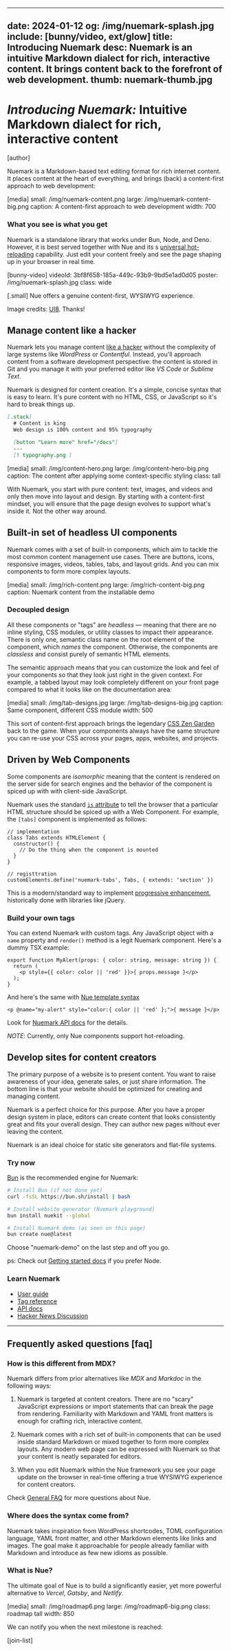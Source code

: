 
---
date: 2024-01-12
og: /img/nuemark-splash.jpg
include: [bunny/video, ext/glow]
title: Introducing Nuemark
desc: Nuemark is an intuitive Markdown dialect for rich, interactive content. It brings content back to the forefront of web development.
thumb: nuemark-thumb.jpg
---


# *Introducing Nuemark:* Intuitive Markdown dialect for rich, interactive content

[author]

Nuemark is a Markdown-based text editing format for rich internet content. It places content at the heart of everything, and brings (back) a content-first approach to web development:

[media]
  small: /img/nuemark-content.png
  large: /img/nuemark-content-big.png
  caption: A content-first approach to web development
  width: 700

### What you see is what you get
Nuemark is a standalone library that works under Bun, Node, and Deno. However, it is best served together with Nue and its s [universal hot-reloading](/docs/concepts/universal-hot-reloading.html) capability. Just edit your content freely and see the page shaping up in your browser in real time.


[bunny-video]
  videoId: 3bf8f658-185a-449c-93b9-9bd5e1ad0d05
  poster: /img/nuemark-splash.jpg
  class: wide

[.small]
  Nue offers a genuine content-first, WYSIWYG experience.

  Image credits: [UI8](//dribbble.com/ui8). Thanks!



## Manage content like a hacker
Nuemark lets you manage content [like a hacker](//tom.preston-werner.com/2008/11/17/blogging-like-a-hacker) without the complexity of large systems like *WordPress* or *Contentful*. Instead, you'll approach content from a software development perspective: the content is stored in Git and you manage it with your preferred editor like *VS Code* or *Sublime Text*.

Nuemark is designed for content creation. It's a simple, concise syntax that is easy to learn. It's pure content with no HTML, CSS, or JavaScript so it's hard to break things up.

``` md
[.stack]
  # Content is king
  Web design is 100% content and 95% typography

  [button "Learn more" href="/docs"]
  ---
  [! typography.png ]
```


[media]
  small: /img/content-hero.png
  large: /img/content-hero-big.png
  caption: The content after applying some context-specific styling
  class: tall


With Nuemark, you start with pure content: text, images, and videos and only then move into layout and design. By starting with a content-first mindset, you will ensure that the page design evolves to support what's inside it. Not the other way around.





## Built-in set of headless UI components
Nuemark comes with a set of built-in components, which aim to tackle the most common content management use cases. There are buttons, icons, responsive images, videos, tables, tabs, and layout grids. And you can mix components to form more complex layouts.

[media]
  small: /img/rich-content.png
  large: /img/rich-content-big.png
  caption: Nuemark content from the installable demo


### Decoupled design
All these components or "tags" are _headless_ — meaning that there are no inline styling, CSS modules, or utility classes to impact their appearance. There is only one, semantic class name on the root element of the component, which _names_ the component. Otherwise, the components are _classless_ and consist purely of semantic HTML elements.

The semantic approach means that you can customize the look and feel of your components so that they look just right in the given context. For example, a tabbed layout may look completely different on your front page compared to what it looks like on the documentation area:

[media]
  small: /img/tab-designs.jpg
  large: /img/tab-designs-big.jpg
  caption: Same component, different CSS module
  width: 500


This sort of content-first approach brings the legendary [CSS Zen Garden](//www.csszengarden.com/) back to the game. When your components always have the same structure you can re-use your CSS across your pages, apps, websites, and projects.



## Driven by Web Components
Some components are _isomorphic_ meaning that the content is rendered on the server side for search engines and the behavior of the component is spiced up with with client-side JavaScript.

Nuemark uses the standard [`is` attribute](//developer.mozilla.org/en-US/docs/Web/HTML/Global_attributes/is) to tell the browser that a particular HTML structure should be spiced up with a Web Component. For example, the `[tabs]` component is implemented as follows:

```
// implementation
class Tabs extends HTMLElement {
  constructor() {
    // Do the thing when the component is mounted
  }
}

// registtration
customElements.define('nuemark-tabs', Tabs, { extends: 'section' })
```

This is a modern/standard way to implement [progressive enhancement](//developer.mozilla.org/en-US/docs/Glossary/Progressive_Enhancement), historically done with libraries like jQuery.


### Build your own tags
You can extend Nuemark with custom tags. Any JavaScript object with a `name` property and `render()` method is a legit Nuemark component. Here's a dummy TSX example:

```
export function MyAlert(props: { color: string, message: string }) {
  return (
    <p style={{ color: color || 'red' }}>{ props.message }</p>
  );
}
```

And here's the same with [Nue template syntax](/docs/reference/template-syntax)

```
<p @name="my-alert" style="color:{ color || 'red' };">{ message }</p>
```

Look for [Nuemark API docs](/docs/reference/nuemark-api.html) for the details.

*NOTE*: Currently, only Nue components support hot-reloading.




## Develop sites for content creators
The primary purpose of a website is to present content. You want to raise awareness of your idea, generate sales, or just share information. The bottom line is that your website should be optimized for creating and managing content.

Nuemark is a perfect choice for this purpose. After you have a proper design system in place, editors can create content that looks consistently great and fits your overall design. They can author new pages without ever leaving the content.

Nuemark is an ideal choice for static site generators and flat-file systems.


### Try now
[Bun](//bun.sh) is the recommended engine for Nuemark:

``` sh
# Install Bun (if not done yet)
curl -fsSL https://bun.sh/install | bash

# Install website generator (Nuemark playground)
bun install nuekit --global

# Install Nuemark demo (as seen on this page)
bun create nue@latest
```

Choose "nuemark-demo" on the last step and off you go.

ps: Check out [Getting started docs](/docs/#node) if you prefer Node.

### Learn Nuemark

- [User guide](/docs/concepts/nuemark.html)
- [Tag reference](/docs/reference/nuemark-tags.html)
- [API docs](/docs/reference/nuemark-api.html)
- [Hacker News Discussion](//news.ycombinator.com/item?id=38966085)

- - -

## Frequently asked questions [faq]


### How is this different from MDX?
Nuemark differs from prior alternatives like *MDX* and *Markdoc* in the following ways:

1. Nuemark is targeted at content creators. There are no "scary" JavaScript expressions or import statements that can break the page from rendering. Familiarity with Markdown and YAML front matters is enough for crafting rich, interactive content.

2. Nuemark comes with a rich set of built-in components that can be used inside standard Markdown or mixed together to form more complex layouts. Any modern web page can be expressed with Nuemark so that your content is neatly separated for editors.

3. When you edit Nuemark within the Nue framework you see your page update on the browser in real-time offering a true WYSIWYG experience for content creators.

Check [General FAQ](/faq/) for more questions about Nue.


### Where does the syntax come from?
Nuemark takes inspiration from WordPress shortcodes, TOML configuration language, YAML front matter, and other Markdown elements like links and images. The goal make it approachable for people already familiar with Markdown and introduce as few new idioms as possible.


### What is Nue?
The ultimate goal of Nue is to build a significantly easier, yet more powerful alternative to *Vercel*, *Gatsby*, and *Netlify*.

[media]
  small: /img/roadmap6.png
  large: /img/roadmap6-big.png
  class: roadmap tall
  width: 850

We can notify you when the next milestone is reached:

[join-list]


